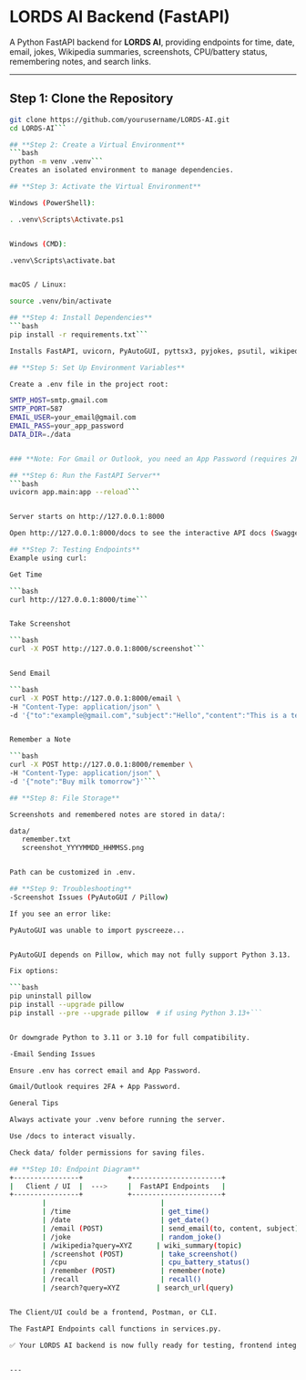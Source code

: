 # LORDS AI Backend (FastAPI)

A Python FastAPI backend for **LORDS AI**, providing endpoints for time, date, email, jokes, Wikipedia summaries, screenshots, CPU/battery status, remembering notes, and search links.

---

## **Step 1: Clone the Repository**
```bash
git clone https://github.com/yourusername/LORDS-AI.git
cd LORDS-AI```

## **Step 2: Create a Virtual Environment**
```bash
python -m venv .venv```
Creates an isolated environment to manage dependencies.

## **Step 3: Activate the Virtual Environment**

Windows (PowerShell):

. .venv\Scripts\Activate.ps1


Windows (CMD):

.venv\Scripts\activate.bat


macOS / Linux:

source .venv/bin/activate

## **Step 4: Install Dependencies**
```bash
pip install -r requirements.txt```

Installs FastAPI, uvicorn, PyAutoGUI, pyttsx3, pyjokes, psutil, wikipedia, python-dotenv, and other required packages.

## **Step 5: Set Up Environment Variables**

Create a .env file in the project root:

SMTP_HOST=smtp.gmail.com
SMTP_PORT=587
EMAIL_USER=your_email@gmail.com
EMAIL_PASS=your_app_password
DATA_DIR=./data


### **Note: For Gmail or Outlook, you need an App Password (requires 2FA).**

## **Step 6: Run the FastAPI Server**
```bash
uvicorn app.main:app --reload```


Server starts on http://127.0.0.1:8000

Open http://127.0.0.1:8000/docs to see the interactive API docs (Swagger UI)

## **Step 7: Testing Endpoints**
Example using curl:

Get Time

```bash
curl http://127.0.0.1:8000/time```


Take Screenshot

```bash
curl -X POST http://127.0.0.1:8000/screenshot```


Send Email

```bash
curl -X POST http://127.0.0.1:8000/email \
-H "Content-Type: application/json" \
-d '{"to":"example@gmail.com","subject":"Hello","content":"This is a test"}'```


Remember a Note

```bash
curl -X POST http://127.0.0.1:8000/remember \
-H "Content-Type: application/json" \
-d '{"note":"Buy milk tomorrow"}'```

## **Step 8: File Storage**

Screenshots and remembered notes are stored in data/:

data/
   remember.txt
   screenshot_YYYYMMDD_HHMMSS.png


Path can be customized in .env.

## **Step 9: Troubleshooting**
-Screenshot Issues (PyAutoGUI / Pillow)

If you see an error like:

PyAutoGUI was unable to import pyscreeze...


PyAutoGUI depends on Pillow, which may not fully support Python 3.13.

Fix options:

```bash
pip uninstall pillow
pip install --upgrade pillow
pip install --pre --upgrade pillow  # if using Python 3.13+```


Or downgrade Python to 3.11 or 3.10 for full compatibility.

-Email Sending Issues

Ensure .env has correct email and App Password.

Gmail/Outlook requires 2FA + App Password.

General Tips

Always activate your .venv before running the server.

Use /docs to interact visually.

Check data/ folder permissions for saving files.

## **Step 10: Endpoint Diagram**
+----------------+           +----------------------+
|   Client / UI  |  --->     |  FastAPI Endpoints   |
+----------------+           +----------------------+
        |                            |
        | /time                      | get_time()
        | /date                      | get_date()
        | /email (POST)              | send_email(to, content, subject)
        | /joke                      | random_joke()
        | /wikipedia?query=XYZ      | wiki_summary(topic)
        | /screenshot (POST)         | take_screenshot()
        | /cpu                       | cpu_battery_status()
        | /remember (POST)           | remember(note)
        | /recall                    | recall()
        | /search?query=XYZ         | search_url(query)


The Client/UI could be a frontend, Postman, or CLI.

The FastAPI Endpoints call functions in services.py.

✅ Your LORDS AI backend is now fully ready for testing, frontend integration, or expansion.


---
